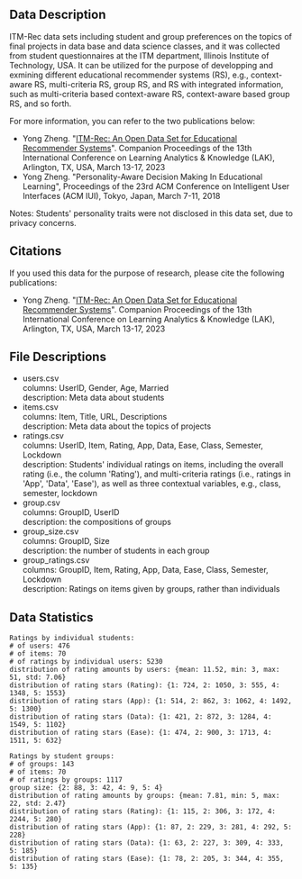 ## Data Description

ITM-Rec data sets including student and group preferences on the topics of final projects in data base and data science classes, and it was collected from student questionnaires at the ITM department, Illinois Institute of Technology, USA. It can be utilized for the purpose of developping and exmining different educational recommender systems (RS), e.g., context-aware RS, multi-criteria RS, group RS, and RS with integrated information, such as multi-criteria based context-aware RS, context-aware based group RS, and so forth.

For more information, you can refer to the two publications below:
 - Yong Zheng. "[ITM-Rec: An Open Data Set for Educational Recommender Systems](https://github.com/irecsys/RecData/blob/main/ITM-Rec/ITM-Rec_LAK23.pdf)". Companion Proceedings of the 13th International Conference on Learning Analytics & Knowledge (LAK), Arlington, TX, USA, March 13-17, 2023
 - Yong Zheng. "Personality-Aware Decision Making In Educational Learning", Proceedings of the 23rd ACM Conference on Intelligent User Interfaces (ACM IUI), Tokyo, Japan, March 7-11, 2018
 
Notes: Students' personality traits were not disclosed in this data set, due to privacy concerns.

## Citations

If you used this data for the purpose of research, please cite the following publications:
 - Yong Zheng. "[ITM-Rec: An Open Data Set for Educational Recommender Systems](https://github.com/irecsys/RecData/blob/main/ITM-Rec/ITM-Rec_LAK23.pdf)". Companion Proceedings of the 13th International Conference on Learning Analytics & Knowledge (LAK), Arlington, TX, USA, March 13-17, 2023

## File Descriptions

 - users.csv   
   columns: UserID, Gender, Age, Married   
   description: Meta data about students
 - items.csv   
   columns: Item, Title, URL, Descriptions  
   description: Meta data about the topics of projects
 - ratings.csv   
   columns: UserID, Item, Rating, App, Data, Ease, Class, Semester, Lockdown  
   description: Students' individual ratings on items, including the overall rating (i.e., the column 'Rating'), and multi-criteria ratings (i.e., ratings in 'App', 'Data', 'Ease'), as well as three contextual variables, e.g., class, semester, lockdown
 - group.csv   
   columns: GroupID, UserID  
   description: the compositions of groups
 - group_size.csv  
   columns: GroupID, Size   
   description: the number of students in each group
 - group_ratings.csv   
   columns: GroupID, Item, Rating, App, Data, Ease, Class, Semester, Lockdown  
   description: Ratings on items given by groups, rather than individuals

## Data Statistics
	
	Ratings by individual students:
	# of users: 476
	# of items: 70
	# of ratings by individual users: 5230
	distribution of rating amounts by users: {mean: 11.52, min: 3, max: 51, std: 7.06}
	distribution of rating stars (Rating): {1: 724, 2: 1050, 3: 555, 4: 1348, 5: 1553}
	distribution of rating stars (App): {1: 514, 2: 862, 3: 1062, 4: 1492, 5: 1300}
	distribution of rating stars (Data): {1: 421, 2: 872, 3: 1284, 4: 1549, 5: 1102}
	distribution of rating stars (Ease): {1: 474, 2: 900, 3: 1713, 4: 1511, 5: 632}
	
	Ratings by student groups:
	# of groups: 143
	# of items: 70
	# of ratings by groups: 1117
	group size: {2: 88, 3: 42, 4: 9, 5: 4}
	distribution of rating amounts by groups: {mean: 7.81, min: 5, max: 22, std: 2.47}
	distribution of rating stars (Rating): {1: 115, 2: 306, 3: 172, 4: 2244, 5: 280}
	distribution of rating stars (App): {1: 87, 2: 229, 3: 281, 4: 292, 5: 228}
	distribution of rating stars (Data): {1: 63, 2: 227, 3: 309, 4: 333, 5: 185}
	distribution of rating stars (Ease): {1: 78, 2: 205, 3: 344, 4: 355, 5: 135}
